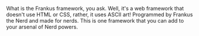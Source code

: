 What is the Frankus framework, you ask. Well, it's a web framework that doesn't use HTML or CSS, rather, it uses ASCII art!
Programmed by Frankus the Nerd and made for nerds. This is one framework that you can add to your arsenal of Nerd powers.
